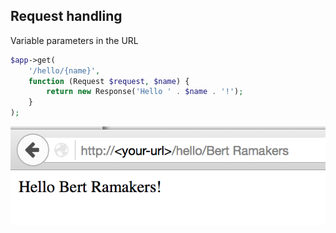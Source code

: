 ##  Request handling

Variable parameters in the URL

```php
$app->get(
    '/hello/{name}',
    function (Request $request, $name) {
        return new Response('Hello ' . $name . '!');
    }
);
```

![Screenshot of /hello/{name} request](resources/hello-name.png)

